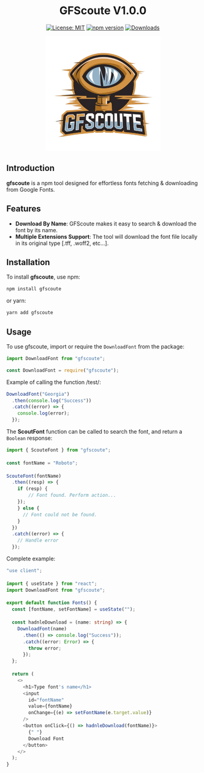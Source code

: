 <div align="center">
  <h1>GFScoute V1.0.0</h1>

[![License: MIT](https://img.shields.io/badge/License-MIT-yellow.svg)](https://opensource.org/licenses/MIT)
[![npm version](https://img.shields.io/npm/v/gfscoute.svg)](https://www.npmjs.com/package/gfscoute)
[![Downloads](https://img.shields.io/npm/dm/gfscoute.svg)](https://www.npmjs.com/package/gfscoute)

  <p align="center">
    <img src="assets/logo.png" alt="GFScoute Logo" width="300"/>
  </p>
</div>

## Introduction

**gfscoute** is a npm tool designed for effortless fonts fetching & downloading from Google Fonts.

## Features

- **Download By Name**: GFScoute makes it easy to search & download the font by its name.
- **Multiple Extensions Support**: The tool will download the font file locally in its original type [.tff, .woff2, etc...].

## Installation

To install **gfscoute**, use npm:

```bash
npm install gfscoute
```

or yarn:

```bash
yarn add gfscoute
```

## Usage

To use gfscoute, import or require the `DownloadFont` from the package:

```javascript
import DownloadFont from "gfscoute";
```

```javascript
const DownloadFont = require("gfscoute");
```

Example of calling the function /test/:

```javascript
DownloadFont("Georgia")
  .then(console.log("Success"))
  .catch((error) => {
    console.log(error);
  });
```

The **ScoutFont** function can be called to search the font, and return a `Boolean` response:

```javascript
import { ScouteFont } from "gfscoute";

const fontName = "Roboto";

ScouteFont(fontName)
  .then((resp) => {
    if (resp) {
        // Font found. Perform action...
    });
    } else {
      // Font could not be found.
    }
  })
  .catch((error) => {
    // Handle error
  });
```

Complete example:

```typescript
"use client";

import { useState } from "react";
import DownloadFont from "gfscoute";

export default function Fonts() {
  const [fontName, setFontName] = useState("");

  const hadnleDownload = (name: string) => {
    DownloadFont(name)
      .then(() => console.log("Success"));
      .catch((error: Error) => {
        throw error;
      });
  };

  return (
    <>
      <h1>Type font's name</h1>
      <input
        id="fontName"
        value={fontName}
        onChange={(e) => setFontName(e.target.value)}
      />
      <button onClick={() => hadnleDownload(fontName)}>
        {" "}
        Download Font
      </button>
    </>
  );
}
```
